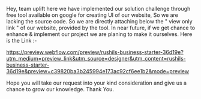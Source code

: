 Hey, team uplift here
we have implemented our solution challenge through free tool available on google for creating UI of our website, So we are lacking the source code. 
So we are directly attaching below the " view only link " of our website, provided by the tool. In near future, if we get chance to enhance & implement our project we are planing to make it ourselves.
Here is the Link :- 


https://preview.webflow.com/preview/rushils-business-starter-36d19e?utm_medium=preview_link&utm_source=designer&utm_content=rushils-business-starter-36d19e&preview=c39820ba3b245994e173ac92cf6ee1b2&mode=preview


Hope you will take our request into your kind consideration and give us a chance to grow our knowledge.
Thank You.
